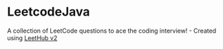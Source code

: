 # LeetcodeJava
A collection of LeetCode questions to ace the coding interview! - Created using [LeetHub v2](https://github.com/arunbhardwaj/LeetHub-2.0)
